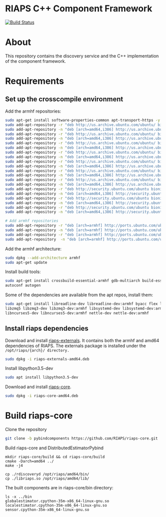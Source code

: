 # RIAPS C++ Component Framework

[![Build Status](https://travis-ci.com/RIAPS/riaps-core.svg?token=pyUEeBLkG7FqiYPhyfxp&branch=master)](https://travis-ci.com/RIAPS/riaps-core)

# About

This repository contains the discovery service and the C++ implementation of the component framework.

# Requirements

## Set up the crosscompile environment

Add the armhf repositories:

```sh
sudo apt-get install software-properties-common apt-transport-https -y      
sudo add-apt-repository -r "deb http://us.archive.ubuntu.com/ubuntu/ bionic main restricted" || true
sudo add-apt-repository -n "deb [arch=amd64,i386] http://us.archive.ubuntu.com/ubuntu/ bionic main restricted"
sudo add-apt-repository -r "deb http://us.archive.ubuntu.com/ubuntu/ bionic-updates main restricted" || true
sudo add-apt-repository -n "deb [arch=amd64,i386] http://us.archive.ubuntu.com/ubuntu/ bionic-updates main restricted"
sudo add-apt-repository -r "deb http://us.archive.ubuntu.com/ubuntu/ bionic universe" || true
sudo add-apt-repository -n "deb [arch=amd64,i386] http://us.archive.ubuntu.com/ubuntu/ bionic universe"
sudo add-apt-repository -r "deb http://us.archive.ubuntu.com/ubuntu/ bionic-updates universe" || true
sudo add-apt-repository -n "deb [arch=amd64,i386] http://us.archive.ubuntu.com/ubuntu/ bionic-updates universe"
sudo add-apt-repository -r "deb http://us.archive.ubuntu.com/ubuntu/ bionic multiverse" || true
sudo add-apt-repository -n "deb [arch=amd64,i386] http://us.archive.ubuntu.com/ubuntu/ bionic multiverse"
sudo add-apt-repository -r "deb http://us.archive.ubuntu.com/ubuntu/ bionic-updates multiverse"
sudo add-apt-repository -n "deb [arch=amd64,i386] http://us.archive.ubuntu.com/ubuntu/ bionic-updates multiverse"
sudo add-apt-repository -r "deb http://us.archive.ubuntu.com/ubuntu/ bionic-backports main restricted universe multiverse" || true
sudo add-apt-repository -n "deb [arch=amd64,i386] http://us.archive.ubuntu.com/ubuntu/ bionic-backports main restricted universe multiverse"
sudo add-apt-repository -r "deb http://security.ubuntu.com/ubuntu bionic-security main restricted" || true
sudo add-apt-repository -n "deb [arch=amd64,i386] http://security.ubuntu.com/ubuntu bionic-security main restricted"
sudo add-apt-repository -r "deb http://security.ubuntu.com/ubuntu bionic-security universe" || true
sudo add-apt-repository -n "deb [arch=amd64,i386] http://security.ubuntu.com/ubuntu bionic-security universe"
sudo add-apt-repository -r "deb http://security.ubuntu.com/ubuntu bionic-security multiverse" || true
sudo add-apt-repository -n "deb [arch=amd64,i386] http://security.ubuntu.com/ubuntu bionic-security multiverse"

# Add armhf repositories
sudo add-apt-repository -r "deb [arch=armhf] http://ports.ubuntu.com/ubuntu-ports bionic main universe multiverse" || true
sudo add-apt-repository -n "deb [arch=armhf] http://ports.ubuntu.com/ubuntu-ports bionic main universe multiverse"
sudo add-apt-repository -r "deb [arch=armhf] http://ports.ubuntu.com/ubuntu-ports bionic-updates main universe multiverse" || true
sudo add-apt-repository  -n "deb [arch=armhf] http://ports.ubuntu.com/ubuntu-ports bionic-updates main universe multiverse"

```

Add the armhf architecture:
```sh
sudo dpkg --add-architecture armhf
sudo apt-get update
```

Install build tools:

```sh
sudo apt-get install crossbuild-essential-armhf gdb-multiarch build-essential cmake  libtool libtool-bin \
autoconf autogen 
```

Some of the dependencies are available from the apt repos, install them:

```sh
sudo apt-get install libreadline-dev libreadline-dev:armhf byacc flex libpcap-dev libpcap-dev:armhf \
libzmq5 libzmq3-dev libzmq3-dev:armhf libsystemd-dev libsystemd-dev:armhf libuuid1:armhf liblz4-1:armhf \
libncurses5-dev libncurses5-dev:armhf nettle-dev nettle-dev:armhf
```

## Install riaps dependencies

Download and install [riaps-externals](https://github.com/RIAPS/riaps-externals/releases).
It contains both the armhf and amd64 dependencies of RIAPS. The externals package is installed under
the `/opt/riaps/{arch}/ directory.`

```sh
sudo dpkg -i riaps-externals-amd64.deb
```

Install libpython3.5-dev

```sh
sudo apt install libpython3.5-dev
```

Download and install [riaps-core](https://github.com/RIAPS/riaps-core/releases).

```sh
sudo dpkg -i riaps-core-amd64.deb
```

# Build riaps-core


Clone the repository

```sh
git clone -b pybindcomponents https://github.com/RIAPS/riaps-core.git
```

Build riaps-core and DistributedEstimatorPybind

```
mkdir riaps-core/build && cd riaps-core/build
cmake -Darch=amd64 ../
make -j4

cp ./rdiscoveryd /opt/riaps/amd64/bin/
cp ./libriaps.so /opt/riaps/amd64/lib/
```

The built components are in riaps-core/bin directory:

```
ls -x ../bin
globalestimator.cpython-35m-x86_64-linux-gnu.so
localestimator.cpython-35m-x86_64-linux-gnu.so
sensor.cpython-35m-x86_64-linux-gnu.so 
```


